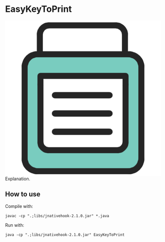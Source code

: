 # EasyKeyToPrint
<p>
<img style="float: right;" src="https://raw.githubusercontent.com/FedericoGarciaGarcia/EasyKeyToPrint/development/source/images/icon.png">

Explanation.</p>

## How to use

Compile with:

```
javac -cp ".;libs/jnativehook-2.1.0.jar" *.java

```

Run with:

```
java -cp ".;libs/jnativehook-2.1.0.jar" EasyKeyToPrint

```
